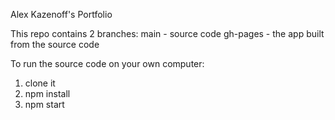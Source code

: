 Alex Kazenoff's Portfolio

This repo contains 2 branches:
main - source code
gh-pages - the app built from the source code

To run the source code on your own computer:

1. clone it
2. npm install
3. npm start
